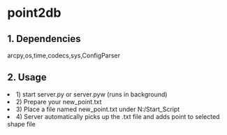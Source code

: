 # point2db

## 1. Dependencies
arcpy,os,time,codecs,sys,ConfigParser

## 2. Usage
<li>1) start server.py or server.pyw (runs in background)</li>
<li>2) Prepare your new_point.txt</li>
<li>3) Place a file named new_point.txt under N:/Start_Script</li>
<li>4) Server automatically picks up the .txt file and adds point to selected shape file</li>


